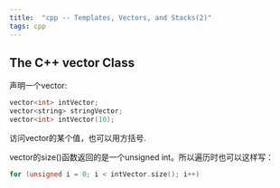 ```yaml
---
title:  "cpp -- Templates, Vectors, and Stacks(2)"
tags: cpp
---
```


## The C++ vector Class

声明一个vector:

```c++
vector<int> intVector;
vector<string> stringVector;
vector<int> intVector(10);
```

访问vector的某个值，也可以用方括号.

vector的size()函数返回的是一个unsigned int。所以遍历时也可以这样写：

```c++
for (unsigned i = 0; i < intVector.size(); i++)
```


